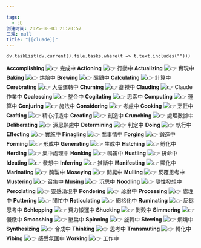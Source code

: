 ```yaml
---

tags:
  - cb
创建时间: 2025-08-03 21:20:57
三观: null
title: "[[cluade]]"
---
```







```dataviewjs
dv.taskList(dv.current().file.tasks.where(t => t.text.includes("")))
```





𝐀𝐜𝐜𝐨𝐦𝐩𝐥𝐢𝐬𝐡𝐢𝐧𝐠 ![👉](https://static.xx.fbcdn.net/images/emoji.php/v9/tf0/2/16/1f449.png) 完成中
𝐀𝐜𝐭𝐢𝐨𝐧𝐢𝐧𝐠 ![👉](https://static.xx.fbcdn.net/images/emoji.php/v9/tf0/2/16/1f449.png) 行動中
𝐀𝐜𝐭𝐮𝐚𝐥𝐢𝐳𝐢𝐧𝐠 ![👉](https://static.xx.fbcdn.net/images/emoji.php/v9/tf0/2/16/1f449.png) 實現中
𝐁𝐚𝐤𝐢𝐧𝐠 ![👉](https://static.xx.fbcdn.net/images/emoji.php/v9/tf0/2/16/1f449.png) 烘焙中
𝐁𝐫𝐞𝐰𝐢𝐧𝐠 ![👉](https://static.xx.fbcdn.net/images/emoji.php/v9/tf0/2/16/1f449.png) 醞釀中
𝐂𝐚𝐥𝐜𝐮𝐥𝐚𝐭𝐢𝐧𝐠 ![👉](https://static.xx.fbcdn.net/images/emoji.php/v9/tf0/2/16/1f449.png) 計算中
𝐂𝐞𝐫𝐞𝐛𝐫𝐚𝐭𝐢𝐧𝐠 ![👉](https://static.xx.fbcdn.net/images/emoji.php/v9/tf0/2/16/1f449.png) 大腦運轉中
𝐂𝐡𝐮𝐫𝐧𝐢𝐧𝐠 ![👉](https://static.xx.fbcdn.net/images/emoji.php/v9/tf0/2/16/1f449.png) 翻攪中
𝐂𝐥𝐚𝐮𝐝𝐢𝐧𝐠 ![👉](https://static.xx.fbcdn.net/images/emoji.php/v9/tf0/2/16/1f449.png) Claude 作業中
𝐂𝐨𝐚𝐥𝐞𝐬𝐜𝐢𝐧𝐠 ![👉](https://static.xx.fbcdn.net/images/emoji.php/v9/tf0/2/16/1f449.png) 整合中
𝐂𝐨𝐠𝐢𝐭𝐚𝐭𝐢𝐧𝐠 ![👉](https://static.xx.fbcdn.net/images/emoji.php/v9/tf0/2/16/1f449.png) 思索中
𝐂𝐨𝐦𝐩𝐮𝐭𝐢𝐧𝐠 ![👉](https://static.xx.fbcdn.net/images/emoji.php/v9/tf0/2/16/1f449.png) 運算中
𝐂𝐨𝐧𝐣𝐮𝐫𝐢𝐧𝐠 ![👉](https://static.xx.fbcdn.net/images/emoji.php/v9/tf0/2/16/1f449.png) 施法中
𝐂𝐨𝐧𝐬𝐢𝐝𝐞𝐫𝐢𝐧𝐠 ![👉](https://static.xx.fbcdn.net/images/emoji.php/v9/tf0/2/16/1f449.png) 考慮中
𝐂𝐨𝐨𝐤𝐢𝐧𝐠 ![👉](https://static.xx.fbcdn.net/images/emoji.php/v9/tf0/2/16/1f449.png) 烹飪中
𝐂𝐫𝐚𝐟𝐭𝐢𝐧𝐠 ![👉](https://static.xx.fbcdn.net/images/emoji.php/v9/tf0/2/16/1f449.png) 精心打造中
𝐂𝐫𝐞𝐚𝐭𝐢𝐧𝐠 ![👉](https://static.xx.fbcdn.net/images/emoji.php/v9/tf0/2/16/1f449.png) 創造中
𝐂𝐫𝐮𝐧𝐜𝐡𝐢𝐧𝐠 ![👉](https://static.xx.fbcdn.net/images/emoji.php/v9/tf0/2/16/1f449.png) 處理數據中
𝐃𝐞𝐥𝐢𝐛𝐞𝐫𝐚𝐭𝐢𝐧𝐠 ![👉](https://static.xx.fbcdn.net/images/emoji.php/v9/tf0/2/16/1f449.png) 深思熟慮中
𝐃𝐞𝐭𝐞𝐫𝐦𝐢𝐧𝐢𝐧𝐠 ![👉](https://static.xx.fbcdn.net/images/emoji.php/v9/tf0/2/16/1f449.png) 判定中
𝐃𝐨𝐢𝐧𝐠 ![👉](https://static.xx.fbcdn.net/images/emoji.php/v9/tf0/2/16/1f449.png) 執行中
𝐄𝐟𝐟𝐞𝐜𝐭𝐢𝐧𝐠 ![👉](https://static.xx.fbcdn.net/images/emoji.php/v9/tf0/2/16/1f449.png) 實施中
𝐅𝐢𝐧𝐚𝐠𝐥𝐢𝐧𝐠 ![👉](https://static.xx.fbcdn.net/images/emoji.php/v9/tf0/2/16/1f449.png) 喬事情中
𝐅𝐨𝐫𝐠𝐢𝐧𝐠 ![👉](https://static.xx.fbcdn.net/images/emoji.php/v9/tf0/2/16/1f449.png) 鍛造中
𝐅𝐨𝐫𝐦𝐢𝐧𝐠 ![👉](https://static.xx.fbcdn.net/images/emoji.php/v9/tf0/2/16/1f449.png) 形成中
𝐆𝐞𝐧𝐞𝐫𝐚𝐭𝐢𝐧𝐠 ![👉](https://static.xx.fbcdn.net/images/emoji.php/v9/tf0/2/16/1f449.png) 生成中
𝐇𝐚𝐭𝐜𝐡𝐢𝐧𝐠 ![👉](https://static.xx.fbcdn.net/images/emoji.php/v9/tf0/2/16/1f449.png) 孵化中
𝐇𝐞𝐫𝐝𝐢𝐧𝐠 ![👉](https://static.xx.fbcdn.net/images/emoji.php/v9/tf0/2/16/1f449.png) 集中處理中
𝐇𝐨𝐧𝐤𝐢𝐧𝐠 ![👉](https://static.xx.fbcdn.net/images/emoji.php/v9/tf0/2/16/1f449.png) 鳴笛中
𝐇𝐮𝐬𝐭𝐥𝐢𝐧𝐠 ![👉](https://static.xx.fbcdn.net/images/emoji.php/v9/tf0/2/16/1f449.png) 拼命中
𝐈𝐝𝐞𝐚𝐭𝐢𝐧𝐠 ![👉](https://static.xx.fbcdn.net/images/emoji.php/v9/tf0/2/16/1f449.png) 發想中
𝐈𝐧𝐟𝐞𝐫𝐫𝐢𝐧𝐠 ![👉](https://static.xx.fbcdn.net/images/emoji.php/v9/tf0/2/16/1f449.png) 推斷中
𝐌𝐚𝐧𝐢𝐟𝐞𝐬𝐭𝐢𝐧𝐠 ![👉](https://static.xx.fbcdn.net/images/emoji.php/v9/tf0/2/16/1f449.png) 顯化中
𝐌𝐚𝐫𝐢𝐧𝐚𝐭𝐢𝐧𝐠 ![👉](https://static.xx.fbcdn.net/images/emoji.php/v9/tf0/2/16/1f449.png) 醃製中
𝐌𝐨𝐬𝐞𝐲𝐢𝐧𝐠 ![👉](https://static.xx.fbcdn.net/images/emoji.php/v9/tf0/2/16/1f449.png) 閒晃中
𝐌𝐮𝐥𝐥𝐢𝐧𝐠 ![👉](https://static.xx.fbcdn.net/images/emoji.php/v9/tf0/2/16/1f449.png) 反覆思考中
𝐌𝐮𝐬𝐭𝐞𝐫𝐢𝐧𝐠 ![👉](https://static.xx.fbcdn.net/images/emoji.php/v9/tf0/2/16/1f449.png) 召集中
𝐌𝐮𝐬𝐢𝐧𝐠 ![👉](https://static.xx.fbcdn.net/images/emoji.php/v9/tf0/2/16/1f449.png) 沉思中
𝐍𝐨𝐨𝐝𝐥𝐢𝐧𝐠 ![👉](https://static.xx.fbcdn.net/images/emoji.php/v9/tf0/2/16/1f449.png) 隨性發想中
𝐏𝐞𝐫𝐜𝐨𝐥𝐚𝐭𝐢𝐧𝐠 ![👉](https://static.xx.fbcdn.net/images/emoji.php/v9/tf0/2/16/1f449.png) 靈感湧現中
𝐏𝐨𝐧𝐝𝐞𝐫𝐢𝐧𝐠 ![👉](https://static.xx.fbcdn.net/images/emoji.php/v9/tf0/2/16/1f449.png) 琢磨中
𝐏𝐫𝐨𝐜𝐞𝐬𝐬𝐢𝐧𝐠 ![👉](https://static.xx.fbcdn.net/images/emoji.php/v9/tf0/2/16/1f449.png) 處理中
𝐏𝐮𝐭𝐭𝐞𝐫𝐢𝐧𝐠 ![👉](https://static.xx.fbcdn.net/images/emoji.php/v9/tf0/2/16/1f449.png) 閒忙中
𝐑𝐞𝐭𝐢𝐜𝐮𝐥𝐚𝐭𝐢𝐧𝐠 ![👉](https://static.xx.fbcdn.net/images/emoji.php/v9/tf0/2/16/1f449.png) 網格化中
𝐑𝐮𝐦𝐢𝐧𝐚𝐭𝐢𝐧𝐠 ![👉](https://static.xx.fbcdn.net/images/emoji.php/v9/tf0/2/16/1f449.png) 反芻思考中
𝐒𝐜𝐡𝐥𝐞𝐩𝐩𝐢𝐧𝐠 ![👉](https://static.xx.fbcdn.net/images/emoji.php/v9/tf0/2/16/1f449.png) 費力搬運中
𝐒𝐡𝐮𝐜𝐤𝐢𝐧𝐠 ![👉](https://static.xx.fbcdn.net/images/emoji.php/v9/tf0/2/16/1f449.png) 剝殼中
𝐒𝐢𝐦𝐦𝐞𝐫𝐢𝐧𝐠 ![👉](https://static.xx.fbcdn.net/images/emoji.php/v9/tf0/2/16/1f449.png) 慢燉中
𝐒𝐦𝐨𝐨𝐬𝐡𝐢𝐧𝐠 ![👉](https://static.xx.fbcdn.net/images/emoji.php/v9/tf0/2/16/1f449.png) 壓扁中
𝐒𝐩𝐢𝐧𝐧𝐢𝐧𝐠 ![👉](https://static.xx.fbcdn.net/images/emoji.php/v9/tf0/2/16/1f449.png) 旋轉中
𝐒𝐭𝐞𝐰𝐢𝐧𝐠 ![👉](https://static.xx.fbcdn.net/images/emoji.php/v9/tf0/2/16/1f449.png) 燜燒中
𝐒𝐲𝐧𝐭𝐡𝐞𝐬𝐢𝐳𝐢𝐧𝐠 ![👉](https://static.xx.fbcdn.net/images/emoji.php/v9/tf0/2/16/1f449.png) 合成中
𝐓𝐡𝐢𝐧𝐤𝐢𝐧𝐠 ![👉](https://static.xx.fbcdn.net/images/emoji.php/v9/tf0/2/16/1f449.png) 思考中
𝐓𝐫𝐚𝐧𝐬𝐦𝐮𝐭𝐢𝐧𝐠 ![👉](https://static.xx.fbcdn.net/images/emoji.php/v9/tf0/2/16/1f449.png) 轉化中
𝐕𝐢𝐛𝐢𝐧𝐠 ![👉](https://static.xx.fbcdn.net/images/emoji.php/v9/tf0/2/16/1f449.png) 感受氛圍中
𝐖𝐨𝐫𝐤𝐢𝐧𝐠 ![👉](https://static.xx.fbcdn.net/images/emoji.php/v9/tf0/2/16/1f449.png) 工作中